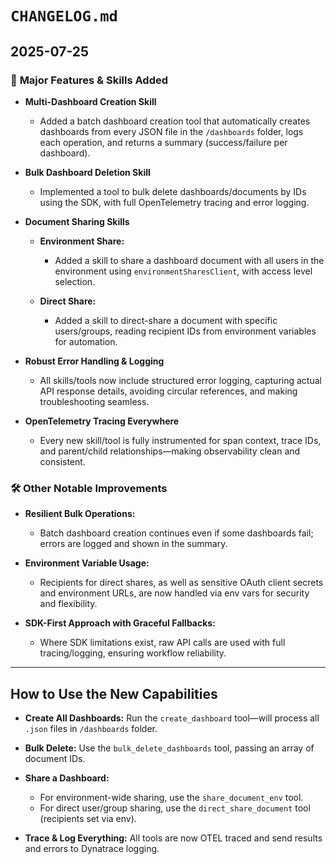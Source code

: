 # `CHANGELOG.md`

## 2025-07-25

### 🚀 **Major Features & Skills Added**

* **Multi-Dashboard Creation Skill**

  * Added a batch dashboard creation tool that automatically creates dashboards from every JSON file in the `/dashboards` folder, logs each operation, and returns a summary (success/failure per dashboard).

* **Bulk Dashboard Deletion Skill**

  * Implemented a tool to bulk delete dashboards/documents by IDs using the SDK, with full OpenTelemetry tracing and error logging.

* **Document Sharing Skills**

  * **Environment Share:**

    * Added a skill to share a dashboard document with all users in the environment using `environmentSharesClient`, with access level selection.
  * **Direct Share:**

    * Added a skill to direct-share a document with specific users/groups, reading recipient IDs from environment variables for automation.

* **Robust Error Handling & Logging**

  * All skills/tools now include structured error logging, capturing actual API response details, avoiding circular references, and making troubleshooting seamless.

* **OpenTelemetry Tracing Everywhere**

  * Every new skill/tool is fully instrumented for span context, trace IDs, and parent/child relationships—making observability clean and consistent.

### 🛠 **Other Notable Improvements**

* **Resilient Bulk Operations:**

  * Batch dashboard creation continues even if some dashboards fail; errors are logged and shown in the summary.

* **Environment Variable Usage:**

  * Recipients for direct shares, as well as sensitive OAuth client secrets and environment URLs, are now handled via env vars for security and flexibility.

* **SDK-First Approach with Graceful Fallbacks:**

  * Where SDK limitations exist, raw API calls are used with full tracing/logging, ensuring workflow reliability.

---

## **How to Use the New Capabilities**

* **Create All Dashboards:**
  Run the `create_dashboard` tool—will process all `.json` files in `/dashboards` folder.
* **Bulk Delete:**
  Use the `bulk_delete_dashboards` tool, passing an array of document IDs.
* **Share a Dashboard:**

  * For environment-wide sharing, use the `share_document_env` tool.
  * For direct user/group sharing, use the `direct_share_document` tool (recipients set via env).
* **Trace & Log Everything:**
  All tools are now OTEL traced and send results and errors to Dynatrace logging.

